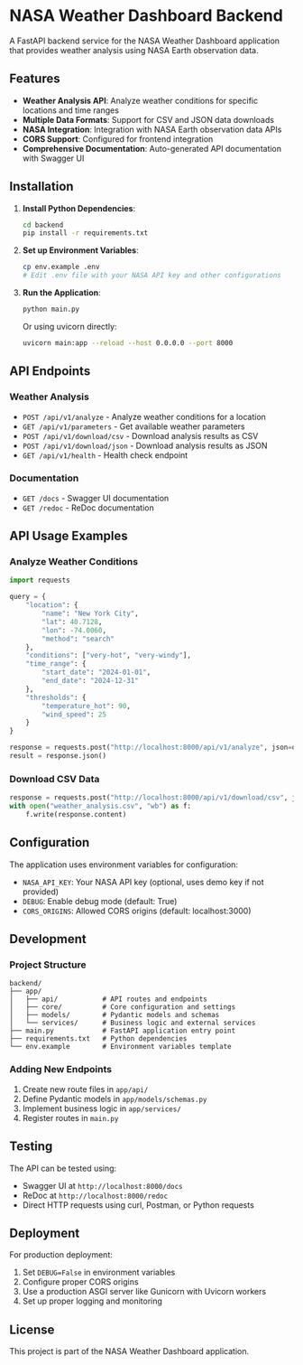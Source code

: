 # NASA Weather Dashboard Backend

A FastAPI backend service for the NASA Weather Dashboard application that provides weather analysis using NASA Earth observation data.

## Features

- **Weather Analysis API**: Analyze weather conditions for specific locations and time ranges
- **Multiple Data Formats**: Support for CSV and JSON data downloads
- **NASA Integration**: Integration with NASA Earth observation data APIs
- **CORS Support**: Configured for frontend integration
- **Comprehensive Documentation**: Auto-generated API documentation with Swagger UI

## Installation

1. **Install Python Dependencies**:
   ```bash
   cd backend
   pip install -r requirements.txt
   ```

2. **Set up Environment Variables**:
   ```bash
   cp env.example .env
   # Edit .env file with your NASA API key and other configurations
   ```

3. **Run the Application**:
   ```bash
   python main.py
   ```
   
   Or using uvicorn directly:
   ```bash
   uvicorn main:app --reload --host 0.0.0.0 --port 8000
   ```

## API Endpoints

### Weather Analysis
- `POST /api/v1/analyze` - Analyze weather conditions for a location
- `GET /api/v1/parameters` - Get available weather parameters
- `POST /api/v1/download/csv` - Download analysis results as CSV
- `POST /api/v1/download/json` - Download analysis results as JSON
- `GET /api/v1/health` - Health check endpoint

### Documentation
- `GET /docs` - Swagger UI documentation
- `GET /redoc` - ReDoc documentation

## API Usage Examples

### Analyze Weather Conditions
```python
import requests

query = {
    "location": {
        "name": "New York City",
        "lat": 40.7128,
        "lon": -74.0060,
        "method": "search"
    },
    "conditions": ["very-hot", "very-windy"],
    "time_range": {
        "start_date": "2024-01-01",
        "end_date": "2024-12-31"
    },
    "thresholds": {
        "temperature_hot": 90,
        "wind_speed": 25
    }
}

response = requests.post("http://localhost:8000/api/v1/analyze", json=query)
result = response.json()
```

### Download CSV Data
```python
response = requests.post("http://localhost:8000/api/v1/download/csv", json=query)
with open("weather_analysis.csv", "wb") as f:
    f.write(response.content)
```

## Configuration

The application uses environment variables for configuration:

- `NASA_API_KEY`: Your NASA API key (optional, uses demo key if not provided)
- `DEBUG`: Enable debug mode (default: True)
- `CORS_ORIGINS`: Allowed CORS origins (default: localhost:3000)

## Development

### Project Structure
```
backend/
├── app/
│   ├── api/           # API routes and endpoints
│   ├── core/          # Core configuration and settings
│   ├── models/        # Pydantic models and schemas
│   └── services/      # Business logic and external services
├── main.py            # FastAPI application entry point
├── requirements.txt   # Python dependencies
└── env.example        # Environment variables template
```

### Adding New Endpoints
1. Create new route files in `app/api/`
2. Define Pydantic models in `app/models/schemas.py`
3. Implement business logic in `app/services/`
4. Register routes in `main.py`

## Testing

The API can be tested using:
- Swagger UI at `http://localhost:8000/docs`
- ReDoc at `http://localhost:8000/redoc`
- Direct HTTP requests using curl, Postman, or Python requests

## Deployment

For production deployment:
1. Set `DEBUG=False` in environment variables
2. Configure proper CORS origins
3. Use a production ASGI server like Gunicorn with Uvicorn workers
4. Set up proper logging and monitoring

## License

This project is part of the NASA Weather Dashboard application.
